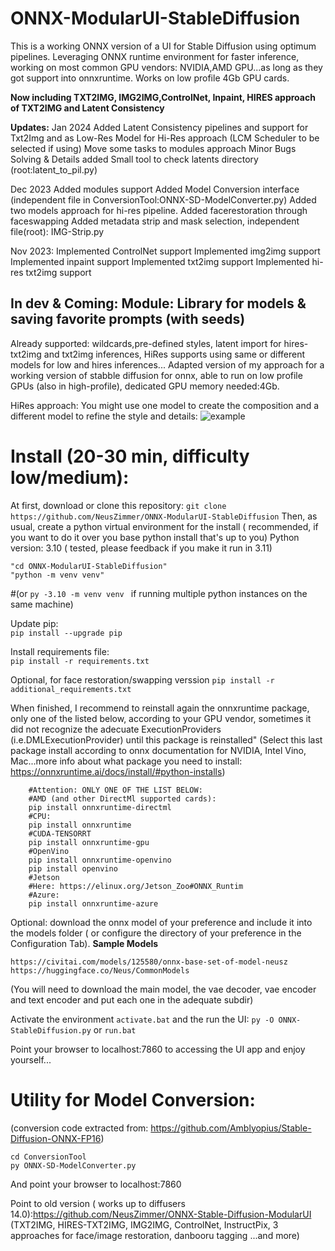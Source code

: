 # ONNX-ModularUI-StableDiffusion
This is a working ONNX version of a UI for Stable Diffusion using optimum pipelines. Leveraging ONNX runtime environment for faster inference, working on most common GPU vendors: NVIDIA,AMD GPU...as long as they got support into onnxruntime. Works on low profile 4Gb GPU cards.


**Now including TXT2IMG, IMG2IMG,ControlNet, Inpaint, HIRES approach of TXT2IMG and Latent Consistency**

**Updates:**
Jan 2024
Added Latent Consistency pipelines and support for Txt2Img and as Low-Res Model for Hi-Res approach (LCM Scheduler to be selected if using)
Move some tasks to modules approach
Minor Bugs Solving & Details added
Small tool to check latents directory (root:latent_to_pil.py)

Dec 2023
Added modules support
Added Model Conversion interface (independent file in ConversionTool:ONNX-SD-ModelConverter.py)
Added two models approach for hi-res pipeline.
Added facerestoration through faceswapping
Added metadata strip and mask selection, independent file(root): IMG-Strip.py

Nov 2023:
Implemented ControlNet support
Implemented img2img support
Implemented inpaint support
Implemented txt2img support
Implemented hi-res txt2img support

In dev  & Coming:
Module: Library for models & saving favorite prompts (with seeds)
------------------------------------

Already supported: wildcards,pre-defined styles, latent import for hires-txt2img and txt2img inferences, HiRes supports using same or different models for low and hires inferences...
Adapted version of my approach for a working version of stabble diffusion for onnx, able to run on low profile GPUs (also in high-profile), dedicated GPU memory needed:4Gb.

HiRes approach:
You might use one model to create the composition and a different model to  refine the style and details:
![example](https://github.com/NeusZimmer/ONNX-ModularUI-StableDiffusion/assets/94193584/14722f28-811c-4bf0-a7e7-231d8356a072)



# Install (20-30 min, difficulty low/medium): 

At first, download or clone this repository: ```git clone https://github.com/NeusZimmer/ONNX-ModularUI-StableDiffusion```
Then, as usual, create a python virtual environment for the install ( recommended, if you want to do it over you base python install that's up to you)
Python version: 3.10 ( tested, please feedback if you make it run in 3.11)
```
"cd ONNX-ModularUI-StableDiffusion"
"python -m venv venv"
```
 #(or  ```py -3.10 -m venv venv ``` if running multiple python instances on the same machine)

 Update pip:  
```pip install --upgrade pip```

Install requirements file:  
```pip install -r requirements.txt```

Optional, for face restoration/swapping verssion
```pip install -r additional_requirements.txt```

When finished, I recommend to reinstall again the onnxruntime package, only one of the listed below, according to your GPU vendor, sometimes it did not recognize the adecuate ExecutionProviders (i.e.DMLExecutionProvider) until this package is reinstalled"
 (Select this last package install according to onnx documentation for NVIDIA, Intel Vino, Mac...more info about what package you need to install: https://onnxruntime.ai/docs/install/#python-installs)

```
    #Attention: ONLY ONE OF THE LIST BELOW:
    #AMD (and other DirectMl supported cards):
    pip install onnxruntime-directml
    #CPU:
    pip install onnxruntime
    #CUDA-TENSORRT
    pip install onnxruntime-gpu
    #OpenVino
    pip install onnxruntime-openvino
    pip install openvino
    #Jetson
    #Here: https://elinux.org/Jetson_Zoo#ONNX_Runtim
    #Azure:
    pip install onnxruntime-azure
```
Optional: download the onnx model of your preference and include it into the models folder ( or configure the directory of your preference in the Configuration Tab).
**Sample Models** 
```
https://civitai.com/models/125580/onnx-base-set-of-model-neusz
https://huggingface.co/Neus/CommonModels
```
(You will need to download the main model, the vae decoder, vae encoder and text encoder and put each one in the adequate subdir)

Activate the environment  ```activate.bat```
and the run the UI: ```py -O ONNX-StableDiffusion.py```
or ```run.bat```

Point your browser to localhost:7860 to accessing the UI app and enjoy yourself...

#  Utility for Model Conversion: 
 (conversion code extracted from: https://github.com/Amblyopius/Stable-Diffusion-ONNX-FP16)
```
cd ConversionTool
py ONNX-SD-ModelConverter.py
```
And point your browser to localhost:7860


Point to old version ( works up to diffusers 14.0):https://github.com/NeusZimmer/ONNX-Stable-Diffusion-ModularUI
(TXT2IMG, HIRES-TXT2IMG, IMG2IMG, ControlNet, InstructPix, 3 approaches for face/image restoration, danbooru tagging ...and more)





